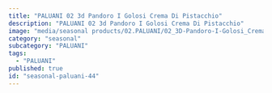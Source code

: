 ```yaml
---
title: "PALUANI 02 3d Pandoro I Golosi Crema Di Pistacchio"
description: "PALUANI 02 3d Pandoro I Golosi Crema Di Pistacchio"
image: "media/seasonal products/02.PALUANI/02_3D-Pandoro-I-Golosi_Crema-di-Pistacchio.jpg"
category: "seasonal"
subcategory: "PALUANI"
tags:
  - "PALUANI"
published: true
id: "seasonal-paluani-44"
---
```

